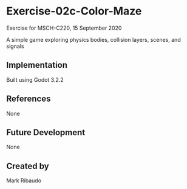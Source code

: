 
# Exercise-02c-Color-Maze
Exercise for MSCH-C220, 15 September 2020

A simple game exploring physics bodies, collision layers, scenes, and signals

## Implementation
Built using Godot 3.2.2

## References
None

## Future Development
None

## Created by 
Mark Ribaudo

